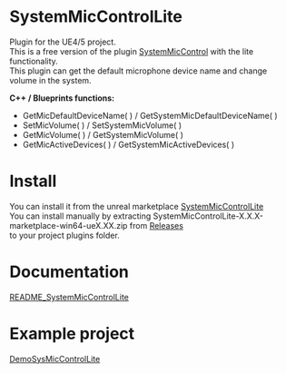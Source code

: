 # SystemMicControlLite
Plugin for the UE4/5 project.  
This is a free version of the plugin [SystemMicControl](https://www.unrealengine.com/marketplace/en-US/product/system-mic-control) with the lite functionality.  
This plugin can get the default microphone device name and change volume in the system. 

**C++ / Blueprints functions:**
- GetMicDefaultDeviceName( ) / GetSystemMicDefaultDeviceName( )
- SetMicVolume( ) / SetSystemMicVolume( )
- GetMicVolume( ) / GetSystemMicVolume( )
- GetMicActiveDevices( ) / GetSystemMicActiveDevices( )

# Install
You can install it from the unreal marketplace [SystemMicControlLite](https://www.unrealengine.com/marketplace/en-US/product/system-mic-control-lite)  
You can install manually by extracting SystemMicControlLite-X.X.X-marketplace-win64-ueX.XX.zip from [Releases](https://github.com/mrbindraw/SystemMicControlLite/releases)  
to your project plugins folder.

# Documentation  
[README_SystemMicControlLite](https://docs.google.com/document/d/1dUhtFlGrWnYbmSCeOkPvmICLy6Yz3ZRfQhf0t2UDO80/edit?usp=drive_link)

# Example project  
[DemoSysMicControlLite](https://drive.google.com/drive/folders/1Ww4Nbb8jy67cO08OQvnSCoec_BDWIiKp?usp=sharing)
